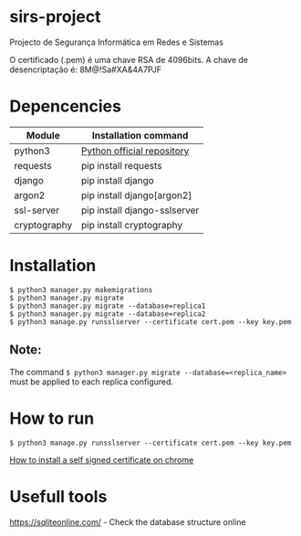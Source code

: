 # sirs-project
Projecto de Segurança Informática em Redes e Sistemas

O certificado (.pem) é uma chave RSA de 4096bits. A chave de desencriptação é:
8M@!Sa#XA&4A7PJF


# Depencencies
| Module | Installation command |
| ------ | -------------------- |
|python3 | [Python official repository](https://www.python.org/downloads/)
|requests| pip install requests |
|django  | pip install django   |
|argon2  | pip install django[argon2] |
|ssl-server | pip install django-sslserver|
|cryptography | pip install cryptography|


# Installation
``` ssh
$ python3 manager.py makemigrations
$ python3 manager.py migrate
$ python3 manager.py migrate --database=replica1
$ python3 manager.py migrate --database=replica2
$ python3 manage.py runsslserver --certificate cert.pem --key key.pem
```


## Note:
The command `$ python3 manager.py migrate --database=<replica_name>` must be applied to each replica configured.


# How to run
``` ssh
$ python3 manage.py runsslserver --certificate cert.pem --key key.pem
```

[How to install a self signed certificate on chrome](https://stackoverflow.com/questions/7580508/getting-chrome-to-accept-self-signed-localhost-certificate?page=1&tab=votes#tab-top)


# Usefull tools
https://sqliteonline.com/ - Check the database structure online
